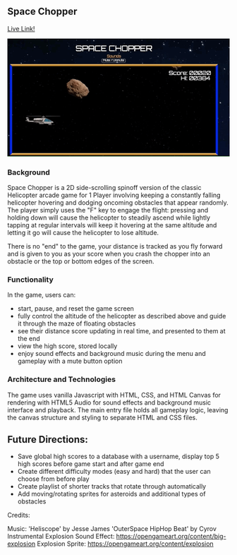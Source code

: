 ## Space Chopper


[Live Link!](https://sheriffhoodie.github.io/space-chopper/)

![Gameplay Gif](images/space-chopper.gif)

### Background

Space Chopper is a 2D side-scrolling spinoff version of the classic Helicopter arcade game for 1 Player involving keeping a constantly falling helicopter hovering and dodging oncoming obstacles that appear randomly. The player simply uses the "F" key to engage the flight: pressing and holding down will cause the helicopter to steadily ascend while lightly tapping at regular intervals will keep it hovering at the same altitude and letting it go will cause the helicopter to lose altitude.

There is no "end" to the game, your distance is tracked as you fly forward and is given to you as your score when you crash the chopper into an obstacle or the top or bottom edges of the screen.

### Functionality

In the game, users can:

* start, pause, and reset the game screen
* fully control the altitude of the helicopter as described above and guide it through the maze of floating obstacles
* see their distance score updating in real time, and presented to them at the end
* view the high score, stored locally
* enjoy sound effects and background music during the menu and gameplay with a mute button option


### Architecture and Technologies

The game uses vanilla Javascript with HTML, CSS, and HTML Canvas for rendering with HTML5 Audio for sound effects and background music interface and playback. The main entry file holds all gameplay logic, leaving the canvas structure and styling to separate HTML and CSS files.

## Future Directions:

* Save global high scores to a database with a username, display top 5 high scores before game start and after game end
* Create different difficulty modes (easy and hard) that the user can choose from before play
* Create playlist of shorter tracks that rotate through automatically
* Add moving/rotating sprites for asteroids and additional types of obstacles

Credits:

Music: 'Heliscope' by Jesse James
       'OuterSpace HipHop Beat' by Cyrov Instrumental
Explosion Sound Effect: https://opengameart.org/content/big-explosion
Explosion Sprite: https://opengameart.org/content/explosion

